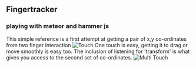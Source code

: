 ## Fingertracker
### playing with meteor and hammer js
This simple reference is a first attempt at getting a pair of x,y co-ordinates from two finger interaction
![Touch](https://drive.google.com/uc?export=veiw&id=0ByulP-RjHNpdRldzMFNuZ3l1aDg "one touch")
One touch is easy, getting it to drag or move smoothly is easy too. The inclusion of listening for 'transform' is what gives you access to the second set of co-ordinates.
![Multi Touch](https://drive.google.com/uc?export=veiw&id=0ByulP-RjHNpdSEhYS2tYbEVtQWM "Oh bliss. Get out the maths books!")